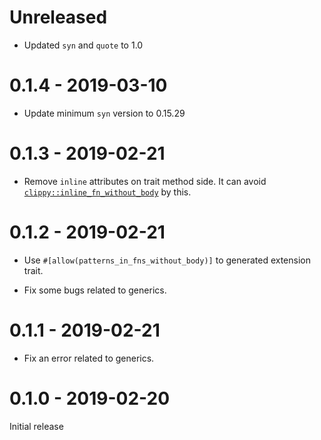 # Unreleased

* Updated `syn` and `quote` to 1.0

# 0.1.4 - 2019-03-10

* Update minimum `syn` version to 0.15.29

# 0.1.3 - 2019-02-21

* Remove `inline` attributes on trait method side. It can avoid [`clippy::inline_fn_without_body`](https://rust-lang.github.io/rust-clippy/master/index.html#inline_fn_without_body) by this.

# 0.1.2 - 2019-02-21

* Use `#[allow(patterns_in_fns_without_body)]` to generated extension trait.

* Fix some bugs related to generics.

# 0.1.1 - 2019-02-21

* Fix an error related to generics.

# 0.1.0 - 2019-02-20

Initial release
